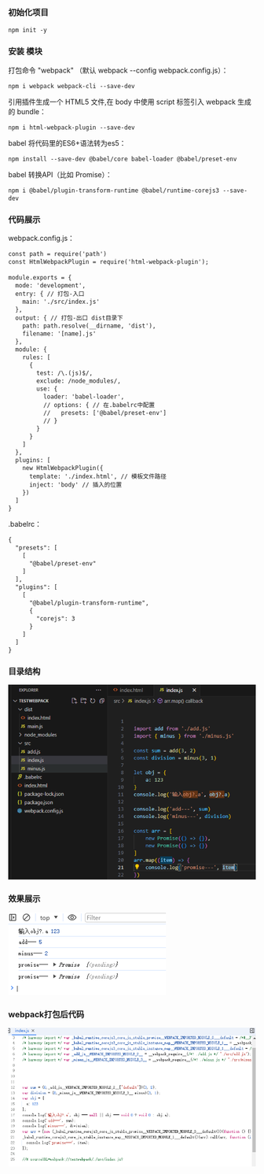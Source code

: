 
### 初始化项目
```
npm init -y
```

### 安装 模块

打包命令 "webpack" （默认 webpack --config webpack.config.js）：
```
npm i webpack webpack-cli --save-dev
```

引用插件生成一个 HTML5 文件,在 body 中使用 script 标签引入 webpack 生成的 bundle：
```
npm i html-webpack-plugin --save-dev
```

babel 将代码里的ES6+语法转为es5：
```
npm install --save-dev @babel/core babel-loader @babel/preset-env
```

babel 转换API（比如 Promise）：
```
npm i @babel/plugin-transform-runtime @babel/runtime-corejs3 --save-dev
```

### 代码展示
webpack.config.js：
```
const path = require('path')
const HtmlWebpackPlugin = require('html-webpack-plugin');

module.exports = {
  mode: 'development',
  entry: { // 打包-入口
    main: './src/index.js'
  },
  output: { // 打包-出口 dist目录下
    path: path.resolve(__dirname, 'dist'),
    filename: '[name].js'
  },
  module: {
    rules: [
      {
        test: /\.(js)$/,
        exclude: /node_modules/,
        use: {
          loader: 'babel-loader',
          // options: { // 在.babelrc中配置
          //   presets: ['@babel/preset-env']
          // }
        }
      }
    ]
  },
  plugins: [
    new HtmlWebpackPlugin({
      template: './index.html', // 模板文件路径
      inject: 'body' // 插入的位置
    })
  ]
}
```

.babelrc：
```
{
  "presets": [
    [
      "@babel/preset-env"
    ]
  ],
  "plugins": [
    [
      "@babel/plugin-transform-runtime",
      {
        "corejs": 3
      }
    ]
  ]
}
```

### 目录结构

![alt text](image.png)

### 效果展示

![alt text](image-2.png)

### webpack打包后代码

![alt text](image-1.png)